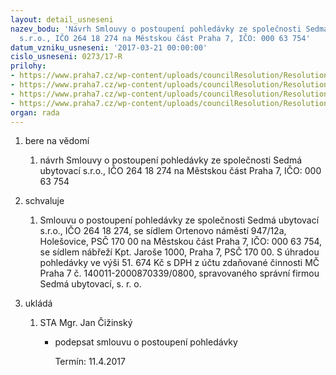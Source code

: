 ```yaml
---
layout: detail_usneseni
nazev_bodu: 'Návrh Smlouvy o postoupení pohledávky ze společnosti Sedmá ubytovací
  s.r.o., IČO 264 18 274 na Městskou část Praha 7, IČO: 000 63 754'
datum_vzniku_usneseni: '2017-03-21 00:00:00'
cislo_usneseni: 0273/17-R
prilohy:
- https://www.praha7.cz/wp-content/uploads/councilResolution/Resolutions/28946/export/3357_1duvodova_zprava__postoupeni_pohledavky__verejna1~182245.docx
- https://www.praha7.cz/wp-content/uploads/councilResolution/Resolutions/28946/export/Smlouvapostoupenipohledavky_anonymizovana~182244.docx
- https://www.praha7.cz/wp-content/uploads/councilResolution/Resolutions/28946/export/uznanidluhuhejnovaanonym~182242.pdf
- https://www.praha7.cz/wp-content/uploads/councilResolution/Resolutions/28946/export/export~296461.pdf
organ: rada
---
```

<ol id="urzList" class="urzList_view"><li id="" class="urzClass1"><span name="1">bere na vědomí</span><ol class="urzOlClass"><li style="text-align: left;" id="" class="urzClass2"><span><p>návrh Smlouvy o postoupení pohledávky ze společnosti Sedmá ubytovací s.r.o., IČO 264 18 274 na Městskou část Praha 7, IČO: 000 63 754</p></span></li></ol></li><li id="" class="urzClass1"><span name="24">schvaluje</span><ol class="urzOlClass"><li style="text-align: left;" id="" class="urzClass2"><span><p>Smlouvu o postoupení pohledávky ze společnosti Sedmá ubytovací s.r.o., IČO 264 18 274, se sídlem Ortenovo náměstí 947/12a, Holešovice, PSČ 170 00 na Městskou část Praha 7, IČO: 000 63 754, se sídlem nábřeží Kpt. Jaroše 1000, Praha 7, PSČ 170 00. S úhradou pohledávky ve výši 51. 674 Kč s DPH z účtu zdaňované činnosti MČ Praha 7 č. 140011-2000870339/0800, spravovaného správní firmou Sedmá ubytovací, s. r. o.<br></p></span></li></ol></li><li class="urzClass1" id="urzUkoly"><span name="1">ukládá</span><ol class="urzOlClass"><li class="urzClass2"><span><p>STA Mgr. Jan Čižinský</p></span><ul class="urzUlClass"><li class="urzClass3"><span><p>podepsat smlouvu o postoupení pohledávky</p></span><span class="urzUkolTermin">  Termín:&nbsp;11.4.2017</span></li></ul></li></ol></li></ol>